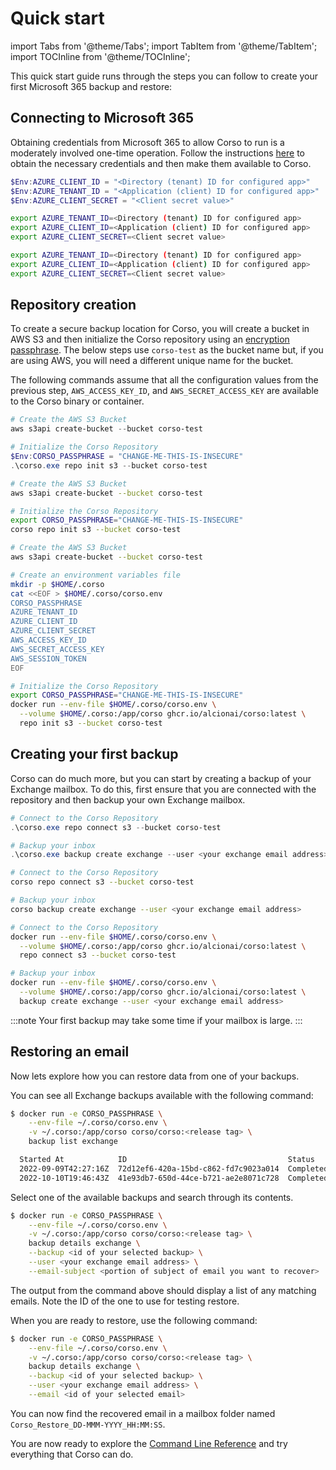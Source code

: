# Quick start

import Tabs from '@theme/Tabs';
import TabItem from '@theme/TabItem';
import TOCInline from '@theme/TOCInline';

This quick start guide runs through the steps you can follow to create your first Microsoft 365 backup and restore:

<TOCInline toc={toc} maxHeadingLevel={2}/>

## Connecting to Microsoft 365

Obtaining credentials from Microsoft 365 to allow Corso to run is a moderately involved one-time operation.
Follow the instructions [here](setup/m365_access) to obtain the necessary credentials and then make them available to
Corso.

<Tabs groupId="os">
<TabItem value="win" label="Powershell">

  ```powershell
  $Env:AZURE_CLIENT_ID = "<Directory (tenant) ID for configured app>"
  $Env:AZURE_TENANT_ID = "<Application (client) ID for configured app>"
  $Env:AZURE_CLIENT_SECRET = "<Client secret value>"
  ```

</TabItem>
<TabItem value="unix" label="Linux/macOS">

   ```bash
   export AZURE_TENANT_ID=<Directory (tenant) ID for configured app>
   export AZURE_CLIENT_ID=<Application (client) ID for configured app>
   export AZURE_CLIENT_SECRET=<Client secret value>
   ```

</TabItem>
<TabItem value="docker" label="Docker">

   ```bash
   export AZURE_TENANT_ID=<Directory (tenant) ID for configured app>
   export AZURE_CLIENT_ID=<Application (client) ID for configured app>
   export AZURE_CLIENT_SECRET=<Client secret value>
   ```

</TabItem>
</Tabs>

## Repository creation

To create a secure backup location for Corso, you will create a bucket in AWS S3 and then initialize the Corso
repository using an [encryption passphrase](/setup/configuration#environment-variables). The below steps use
`corso-test` as the bucket name but, if you are using AWS, you will need a different unique name for the bucket.

The following commands assume that all the configuration values from the previous step, `AWS_ACCESS_KEY_ID`, and
`AWS_SECRET_ACCESS_KEY` are available to the Corso binary or container.

<Tabs groupId="os">
<TabItem value="win" label="Powershell">

  ```powershell
  # Create the AWS S3 Bucket
  aws s3api create-bucket --bucket corso-test

  # Initialize the Corso Repository
  $Env:CORSO_PASSPHRASE = "CHANGE-ME-THIS-IS-INSECURE"
  .\corso.exe repo init s3 --bucket corso-test
  ```

</TabItem>
<TabItem value="unix" label="Linux/macOS">

  ```bash
  # Create the AWS S3 Bucket
  aws s3api create-bucket --bucket corso-test

  # Initialize the Corso Repository
  export CORSO_PASSPHRASE="CHANGE-ME-THIS-IS-INSECURE"
  corso repo init s3 --bucket corso-test
  ```

</TabItem>
<TabItem value="docker" label="Docker">

  ```bash
  # Create the AWS S3 Bucket
  aws s3api create-bucket --bucket corso-test

  # Create an environment variables file
  mkdir -p $HOME/.corso
  cat <<EOF > $HOME/.corso/corso.env
  CORSO_PASSPHRASE
  AZURE_TENANT_ID
  AZURE_CLIENT_ID
  AZURE_CLIENT_SECRET
  AWS_ACCESS_KEY_ID
  AWS_SECRET_ACCESS_KEY
  AWS_SESSION_TOKEN
  EOF

  # Initialize the Corso Repository
  export CORSO_PASSPHRASE="CHANGE-ME-THIS-IS-INSECURE"
  docker run --env-file $HOME/.corso/corso.env \
    --volume $HOME/.corso:/app/corso ghcr.io/alcionai/corso:latest \
    repo init s3 --bucket corso-test
  ```

</TabItem>
</Tabs>

## Creating your first backup

Corso can do much more, but you can start by creating a backup of your Exchange mailbox. To do this, first ensure that
you are connected with the repository and then backup your own Exchange mailbox.

<Tabs groupId="os">
<TabItem value="win" label="Powershell">

  ```powershell
  # Connect to the Corso Repository
  .\corso.exe repo connect s3 --bucket corso-test

  # Backup your inbox
  .\corso.exe backup create exchange --user <your exchange email address>
  ```

</TabItem>
<TabItem value="unix" label="Linux/macOS">

  ```bash
  # Connect to the Corso Repository
  corso repo connect s3 --bucket corso-test

  # Backup your inbox
  corso backup create exchange --user <your exchange email address>
  ```

</TabItem>
<TabItem value="docker" label="Docker">

  ```bash
  # Connect to the Corso Repository
  docker run --env-file $HOME/.corso/corso.env \
    --volume $HOME/.corso:/app/corso ghcr.io/alcionai/corso:latest \
    repo connect s3 --bucket corso-test

  # Backup your inbox
  docker run --env-file $HOME/.corso/corso.env \
    --volume $HOME/.corso:/app/corso ghcr.io/alcionai/corso:latest \
    backup create exchange --user <your exchange email address>
  ```

</TabItem>
</Tabs>

:::note
Your first backup may take some time if your mailbox is large.
:::

## Restoring an email

Now lets explore how you can restore data from one of your backups.

You can see all Exchange backups available with the following command:

```bash
$ docker run -e CORSO_PASSPHRASE \
    --env-file ~/.corso/corso.env \
    -v ~/.corso:/app/corso corso/corso:<release tag> \
    backup list exchange 

  Started At            ID                                    Status                Selectors
  2022-09-09T42:27:16Z  72d12ef6-420a-15bd-c862-fd7c9023a014  Completed (0 errors)  alice@example.com
  2022-10-10T19:46:43Z  41e93db7-650d-44ce-b721-ae2e8071c728  Completed (0 errors)  alice@example.com
```

Select one of the available backups and search through its contents.

```bash
$ docker run -e CORSO_PASSPHRASE \
    --env-file ~/.corso/corso.env \
    -v ~/.corso:/app/corso corso/corso:<release tag> \
    backup details exchange \
    --backup <id of your selected backup> \
    --user <your exchange email address> \
    --email-subject <portion of subject of email you want to recover>
```

The output from the command above should display a list of any matching emails. Note the ID
of the one to use for testing restore.

When you are ready to restore, use the following command:

```bash
$ docker run -e CORSO_PASSPHRASE \
    --env-file ~/.corso/corso.env \
    -v ~/.corso:/app/corso corso/corso:<release tag> \
    backup details exchange \
    --backup <id of your selected backup> \
    --user <your exchange email address> \
    --email <id of your selected email>
```

You can now find the recovered email in a mailbox folder named `Corso_Restore_DD-MMM-YYYY_HH:MM:SS`.

You are now ready to explore the [Command Line Reference](cli/corso) and try everything that Corso can do.
